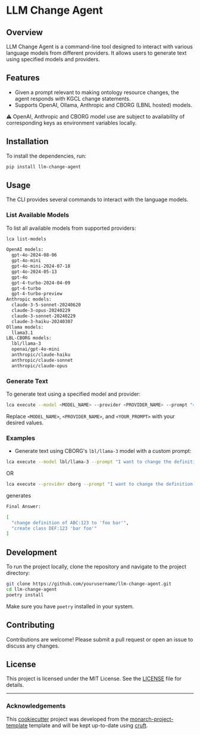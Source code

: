 # LLM Change Agent

## Overview
LLM Change Agent is a command-line tool designed to interact with various language models from different providers. It allows users to generate text using specified models and providers.

## Features
- Given a prompt relevant to making ontology resource changes, the agent responds with KGCL change statements.
- Supports OpenAI, Ollama, Anthropic and CBORG (LBNL hosted) models.

**:warning:** OpenAI, Anthropic and CBORG model use are subject to availability of corresponding keys as environment variables locally.

## Installation
To install the dependencies, run:
```bash
pip install llm-change-agent
```

## Usage
The CLI provides several commands to interact with the language models.

### List Available Models
To list all available models from supported providers:
```bash
lca list-models

OpenAI models:
  gpt-4o-2024-08-06
  gpt-4o-mini
  gpt-4o-mini-2024-07-18
  gpt-4o-2024-05-13
  gpt-4o
  gpt-4-turbo-2024-04-09
  gpt-4-turbo
  gpt-4-turbo-preview
Anthropic models:
  claude-3-5-sonnet-20240620
  claude-3-opus-20240229
  claude-3-sonnet-20240229
  claude-3-haiku-20240307
Ollama models:
  llama3.1
LBL-CBORG models:
  lbl/llama-3
  openai/gpt-4o-mini
  anthropic/claude-haiku
  anthropic/claude-sonnet
  anthropic/claude-opus
```

### Generate Text
To generate text using a specified model and provider:
```bash
lca execute --model <MODEL_NAME> --provider <PROVIDER_NAME> --prompt "<YOUR_PROMPT>"
```
Replace `<MODEL_NAME>`, `<PROVIDER_NAME>`, and `<YOUR_PROMPT>` with your desired values.

### Examples
- Generate text using CBORG's `lbl/llama-3` model with a custom prompt:
```bash
lca execute --model lbl/llama-3 --prompt "I want to change the definition of class ABC:123 to 'foo bar' and also create a new class labelled 'bar foo' with the curie DEF:123."
```
OR
```bash
lca execute --provider cborg --prompt "I want to change the definition of class ABC:123 to 'foo bar' and also create a new class labelled 'bar foo' with the curie DEF:123."
```

generates

```bash
Final Answer: 

[
  "change definition of ABC:123 to 'foo bar'",
  "create class DEF:123 'bar foo'"
]

```

## Development
To run the project locally, clone the repository and navigate to the project directory:
```bash
git clone https://github.com/yourusername/llm-change-agent.git
cd llm-change-agent
poetry install
```
Make sure you have `poetry` installed in your system.

## Contributing
Contributions are welcome! Please submit a pull request or open an issue to discuss any changes.

## License
This project is licensed under the MIT License. See the [LICENSE](LICENSE) file for details.

---
### Acknowledgements

This [cookiecutter](https://cookiecutter.readthedocs.io/en/stable/README.html) project was developed from the [monarch-project-template](https://github.com/monarch-initiative/monarch-project-template) template and will be kept up-to-date using [cruft](https://cruft.github.io/cruft/).
